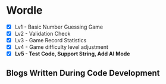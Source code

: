 # Wordle

- [x] Lv1 - Basic Number Guessing Game
- [x] Lv2 -  Validation Check
- [x] Lv3 - Game Record Statistics
- [x] Lv4 - Game difficulty level adjustment
- [x] **Lv5 - Test Code, Support String, Add AI Mode**

## Blogs Written During Code Development
